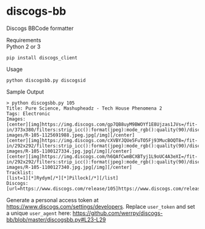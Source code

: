 # discogs-bb
Discogs BBCode formatter

Requirements  
Python 2 or 3
```
pip install discogs_client
```

Usage
```
python discogsbb.py discogsid
```

Sample Output
```
> python discogsbb.py 105
Title: Pure Science, Mashupheadz - Tech House Phenomena 2
Tags: Electronic
Images:
[center][img]https://img.discogs.com/gp7QB8uyM9BWOYf1E8Ujzas1JVs=/fit-in/373x380/filters:strip_icc():format(jpeg):mode_rgb():quality(90)/discogs-images/R-105-1125691988.jpeg.jpg[/img][/center]
[center][img]https://img.discogs.com/cXVBYJQUe5FuTO5Fj93MucBOQT8=/fit-in/292x292/filters:strip_icc():format(jpeg):mode_rgb():quality(90)/discogs-images/R-105-1100127334.jpg.jpg[/img][/center]
[center][img]https://img.discogs.com/h6QAfCwmBCXBTyj1L9oUC4A3eXI=/fit-in/292x292/filters:strip_icc():format(jpeg):mode_rgb():quality(90)/discogs-images/R-105-1100127340.jpg.jpg[/img][/center]
Tracklist:
[list=1][*]Rydym[/*][*]Pillock[/*][/list]
Discogs: [url=https://www.discogs.com/release/105]https://www.discogs.com/release/105[/url]
```

Generate a personal access token at https://www.discogs.com/settings/developers. Replace `user_token` and set a unique `user_agent` here: https://github.com/werrpy/discogs-bb/blob/master/discogsbb.py#L23-L29
